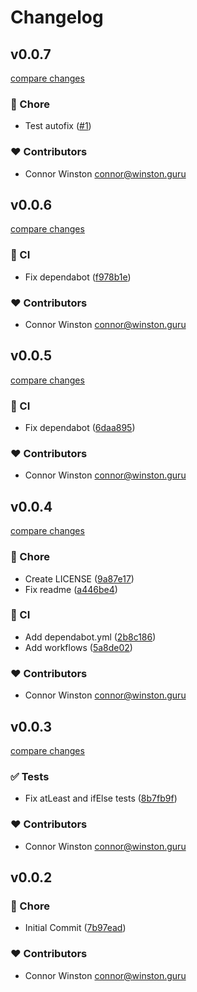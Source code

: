 # Changelog


## v0.0.7

[compare changes](https://github.com/calytra/orization/compare/v0.0.6...v0.0.7)

### 🏡 Chore

- Test autofix ([#1](https://github.com/calytra/orization/pull/1))

### ❤️ Contributors

- Connor Winston <connor@winston.guru>

## v0.0.6

[compare changes](https://github.com/calytra/orization/compare/v0.0.5...v0.0.6)

### 🤖 CI

- Fix dependabot ([f978b1e](https://github.com/calytra/orization/commit/f978b1e))

### ❤️ Contributors

- Connor Winston <connor@winston.guru>

## v0.0.5

[compare changes](https://github.com/calytra/orization/compare/v0.0.4...v0.0.5)

### 🤖 CI

- Fix dependabot ([6daa895](https://github.com/calytra/orization/commit/6daa895))

### ❤️ Contributors

- Connor Winston <connor@winston.guru>

## v0.0.4

[compare changes](https://github.com/calytra/orization/compare/v0.0.3...v0.0.4)

### 🏡 Chore

- Create LICENSE ([9a87e17](https://github.com/calytra/orization/commit/9a87e17))
- Fix readme ([a446be4](https://github.com/calytra/orization/commit/a446be4))

### 🤖 CI

- Add dependabot.yml ([2b8c186](https://github.com/calytra/orization/commit/2b8c186))
- Add workflows ([5a8de02](https://github.com/calytra/orization/commit/5a8de02))

### ❤️ Contributors

- Connor Winston <connor@winston.guru>

## v0.0.3

[compare changes](https://github.com/calytra/orization/compare/v0.0.2...v0.0.3)

### ✅ Tests

- Fix atLeast and ifElse tests ([8b7fb9f](https://github.com/calytra/orization/commit/8b7fb9f))

### ❤️ Contributors

- Connor Winston <connor@winston.guru>

## v0.0.2


### 🏡 Chore

- Initial Commit ([7b97ead](https://github.com/calytra/orization/commit/7b97ead))

### ❤️ Contributors

- Connor Winston <connor@winston.guru>

